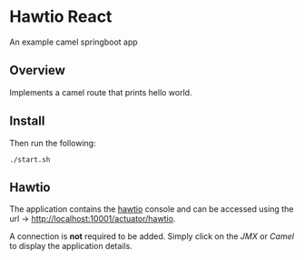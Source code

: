 # Hawtio React

An example camel springboot app

## Overview
Implements a camel route that prints hello world.

## Install
Then run the following:
```
./start.sh
```

## Hawtio
The application contains the [hawtio](https://github.com/hawtio/hawtio) console and can be accessed using
the url -> [http://localhost:10001/actuator/hawtio](http://localhost:10001/actuator/hawtio).

A connection is **not** required to be added. Simply click on the *JMX* or *Camel* to display the application details.
